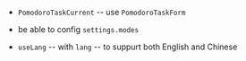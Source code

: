 - `PomodoroTaskCurrent` -- use `PomodoroTaskForm`

- be able to config `settings.modes`

- `useLang` -- with `lang` -- to suppurt both English and Chinese

